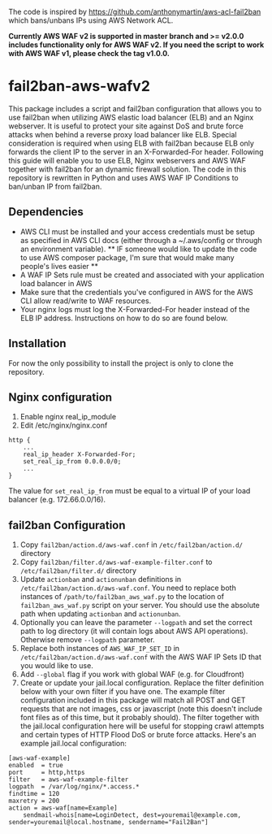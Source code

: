The code is inspired by https://github.com/anthonymartin/aws-acl-fail2ban which bans/unbans IPs using AWS Network ACL.

**Currently AWS WAF v2 is supported in master branch and >= v2.0.0 includes functionality only for AWS WAF v2. If you need the script to work with AWS WAF v1, please check the tag v1.0.0.**

# fail2ban-aws-wafv2

This package includes a script and fail2ban configuration that allows you to use fail2ban when utilizing AWS elastic load balancer (ELB) and an Nginx webserver. It is useful to protect your site against DoS and brute force attacks when behind a reverse proxy load balancer like ELB. Special consideration is required when using ELB with fail2ban because ELB only forwards the client IP to the server in an X-Forwarded-For header. Following this guide will enable you to use ELB, Nginx webservers and AWS WAF together with fail2ban for an dynamic firewall solution.
The code in this repository is rewritten in Python and uses AWS WAF IP Conditions to ban/unban IP from fail2ban.

Dependencies
------------

* AWS CLI must be installed and your access credentials must be setup as specified in AWS CLI docs (either through a ~/.aws/config or through an environment variable). ** IF someone would like to update the code to use AWS composer package, I'm sure that would make many people's lives easier **
* A WAF IP Sets rule must be created and associated with your application load balancer in AWS
* Make sure that the credentials you've configured in AWS for the AWS CLI allow read/write to WAF resources.
* Your nginx logs must log the X-Forwarded-For header instead of the ELB IP address. Instructions on how to do so are found below.

Installation
-----

For now the only possibility to install the project is only to clone the repository.

Nginx configuration
-------------------

1. Enable nginx real_ip_module
2. Edit /etc/nginx/nginx.conf

```
http {
    ...
    real_ip_header X-Forwarded-For;
    set_real_ip_from 0.0.0.0/0;
    ...
}
```

The value for ```set_real_ip_from``` must be equal to a virtual IP of your load balancer (e.g. 172.66.0.0/16).

fail2ban Configuration
-----
1. Copy `fail2ban/action.d/aws-waf.conf` in `/etc/fail2ban/action.d/` directory
2. Copy `fail2ban/filter.d/aws-waf-example-filter.conf` to `/etc/fail2ban/filter.d/` directory
3. Update `actionban` and `actionunban` definitions in `/etc/fail2ban/action.d/aws-waf.conf`. You need to replace both instances of `/path/to/fail2ban_aws_waf.py` to the location of `fail2ban_aws_waf.py` script on your server. You should use the absolute path when updating `actionban` and `actionunban`.
4. Optionally you can leave the parameter `--logpath` and set the correct path to log directory (it will contain logs about AWS API operations). Otherwise remove `--logpath` parameter.
5. Replace both instances of `AWS_WAF_IP_SET_ID` in `/etc/fail2ban/action.d/aws-waf.conf` with the AWS WAF IP Sets ID that you would like to use.
6. Add `--global` flag if you work with global WAF (e.g. for Cloudfront)
7. Create or update your jail.local configuration. Replace the filter definition below with your own filter if you have one. The example filter configuration included in this package will match all POST and GET requests that are not images, css or javascript (note this doesn't include font files as of this time, but it probably should). The filter together with the jail.local configuration here will be useful for stopping crawl attempts and certain types of HTTP Flood DoS or brute force attacks. Here's an example jail.local configuration:
  
```
[aws-waf-example]
enabled  = true
port     = http,https
filter   = aws-waf-example-filter
logpath  = /var/log/nginx/*.access.*
findtime = 120
maxretry = 200
action = aws-waf[name=Example]
    sendmail-whois[name=LoginDetect, dest=youremail@example.com, sender=youremail@local.hostname, sendername="Fail2Ban"]
```
